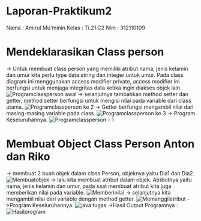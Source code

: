 # Laporan-Praktikum2
Nama  : Amirul Mu'minin
Kelas : Ti.21.C2
Nim   : 312110109

# Mendeklarasikan Class person #

-> Untuk membuat class person yang memiliki atribut nama, jenis kelamin dan umur kita perlu type data string dan integer untuk umur. Pada class diagram ini  menggunakan access modifier private, access modifier ini berfungsi untuk menjaga integritas data ketika ingin diakses objek lain. 
![Programclassperson awal](https://user-images.githubusercontent.com/116171779/198368757-aba30571-f949-4acc-bb2d-fb4daff5f468.jpg)
-> selanjutnya  tambahkan method setter dan getter, method setter berfungsi untuk mengisi nilai pada variable dari class utama.
![Programclassperson ke 2](https://user-images.githubusercontent.com/116171779/198369112-a94706a3-bc38-4011-979b-1ee81825dfba.jpg)
-> Getter berfungsi mengambil nilai dari masing-masing variable pada class.
![Programclassperson ke 3](https://user-images.githubusercontent.com/116171779/198369523-a137a6eb-08a7-4679-8c68-e6d823c66390.jpg)
-> Program Keseluruhannya.
![Programclassperson - 1](https://user-images.githubusercontent.com/116171779/198370150-637370b6-be99-4108-ad43-d13607c38f97.jpg)

# Membuat Object Class Person Anton dan Riko #
-> membuat 2 buah objek dalam class Person, objeknya yaitu Dia1 dan Dia2.
![Membuatobjek](https://user-images.githubusercontent.com/116171779/198371709-1d32c8be-dcc7-4a2b-b122-0867b7a5076f.jpg)
-> lalu kita membuat atribut dalam objek. Atributnya yaitu nama, jenis kelamin dan umur, pada saat membuat atribut kita juga memberikan nilai pada variable.
![Memberinilai](https://user-images.githubusercontent.com/116171779/198372132-e59ac5d3-44ae-4bfd-bc83-4f36af7981c2.jpg)
-> selanjutnya kita mengambil nilai dari variable dengan method getter.
![Memanggilatribut](https://user-images.githubusercontent.com/116171779/198371114-6ebd1fda-ee39-4292-87dd-85f4b3dbe9ca.jpg)
->Program Keseluruhannya.
![java tugas](https://user-images.githubusercontent.com/116171779/198370724-295c5a97-3dc7-46e8-9e41-59fb3c020652.jpg)
->Hasil Output Programnya :
![Hasilprogram](https://user-images.githubusercontent.com/116171779/198370908-ff5433a9-3196-42db-aa8a-c592e4755891.jpg)





